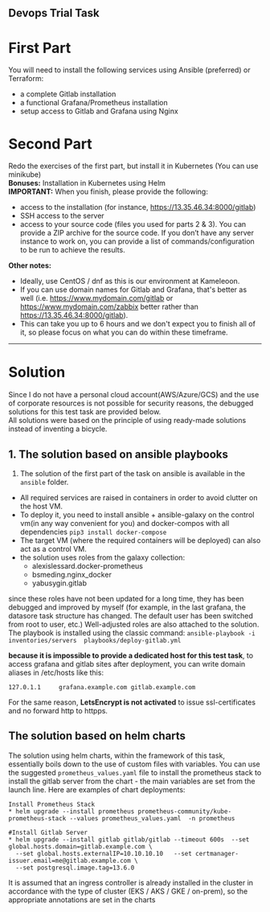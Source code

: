## Devops Trial Task
# First Part 
You will need to install the following services using Ansible (preferred) or Terraform:
* a complete Gitlab installation
* a functional Grafana/Prometheus installation
* setup access to Gitlab and Grafana using Nginx  

# Second Part
Redo the exercises of the first part, but install it in Kubernetes (You can use minikube)  
**Bonuses:** Installation in Kubernetes using Helm  
**IMPORTANT:** When you finish, please provide the following:  
* access to the installation (for instance, https://13.35.46.34:8000/gitlab)
* SSH access to the server
* access to your source code (files you used for parts 2 & 3). You can provide a ZIP archive for the source code. If you don’t have any server instance to work on, you can provide a list of commands/configuration to be run to achieve the results.

**Other notes:**
* Ideally, use CentOS / dnf as this is our environment at Kameleoon.
* If you can use domain names for Gitlab and Grafana, that's better as well (i.e. https://www.mydomain.com/gitlab or https://www.mydomain.com/zabbix better rather than https://13.35.46.34:8000/gitlab).
* This can take you up to 6 hours and we don't expect you to finish all of it, so please focus on what you can do within these timeframe.


-------
# Solution

Since I do not have a personal cloud account(AWS/Azure/GCS) and the use of corporate resources is not possible for security reasons, the debugged solutions for this test task are provided below.  
All solutions were based on the principle of using ready-made solutions instead of inventing a bicycle.

## 1. The solution based on ansible playbooks
1. The solution of the first part of the task on ansible is available in the `ansible` folder.  
  *  All required services are raised in containers in order to avoid clutter on the host VM.  
  *  To deploy it, you need to install ansible + ansible-galaxy on the control vm(in any way convenient for you) and docker-compos with all dependencies
   `pip3 install docker-compose`  
  * The target VM (where the required containers will be deployed) can also act as a control VM.
  * the solution uses roles from the galaxy collection:
     - alexislessard.docker-prometheus
     - bsmeding.nginx_docker
     - yabusygin.gitlab

since these roles have not been updated for a long time, they has been debugged and improved by myself (for example, in the last grafana, the datasore task structure has changed. The default user has been switched from root to user, etc.)
Well-adjusted roles are also attached to the solution. The playbook is installed using the classic command:
`ansible-playbook -i inventories/servers  playbooks/deploy-gitlab.yml`

**because it is impossible to provide a dedicated host for this test task**, to access grafana and gitlab sites after deployment, you can write domain aliases in /etc/hosts like this:
```
127.0.1.1     grafana.example.com gitlab.example.com
```

For the same reason, **LetsEncrypt is not activated** to issue ssl-certificates and no forward http to  httpps.

## The solution based on helm charts  
The solution using helm charts, within the framework of this task, essentially boils down to the use of custom files with variables. You can use the suggested `prometheus_values.yaml` file to install the prometheus stack
  to install the gitlab server from the chart - the main variables are set from the launch line. Here are examples of chart deployments:
```
Install Prometheus Stack
* helm upgrade --install prometheus prometheus-community/kube-prometheus-stack --values prometheus_values.yaml  -n prometheus  

#Install Gitlab Server
* helm upgrade --install gitlab gitlab/gitlab --timeout 600s  --set global.hosts.domain=gitlab.example.com \
  --set global.hosts.externalIP=10.10.10.10   --set certmanager-issuer.email=me@gitlab.example.com \
  --set postgresql.image.tag=13.6.0
```

It is assumed that an ingress controller is already installed in the cluster in accordance with the type of cluster (EKS / AKS / GKE / on-prem), so the appropriate annotations are set in the charts

